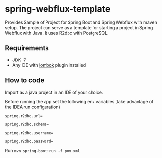 # spring-webflux-template
Provides Sample of Project for Spring Boot and Spring Webflux with maven setup. The project can serve as a template for starting a project in Spring Webflux with Java. It uses R2dbc with PostgreSQL.

## Requirements
* JDK 17
* Any IDE with [lombok](https://projectlombok.org/) plugin installed

## How to code
Import as a java project in an IDE of your choice.

Before running the app set the following env variables (take advantage of the IDEA run configuration)

`spring.r2dbc.url=`

`spring.r2dbc.schema=`

`spring.r2dbc.username=`

`spring.r2dbc.password=`

Run `mvn spring-boot:run -f pom.xml`
